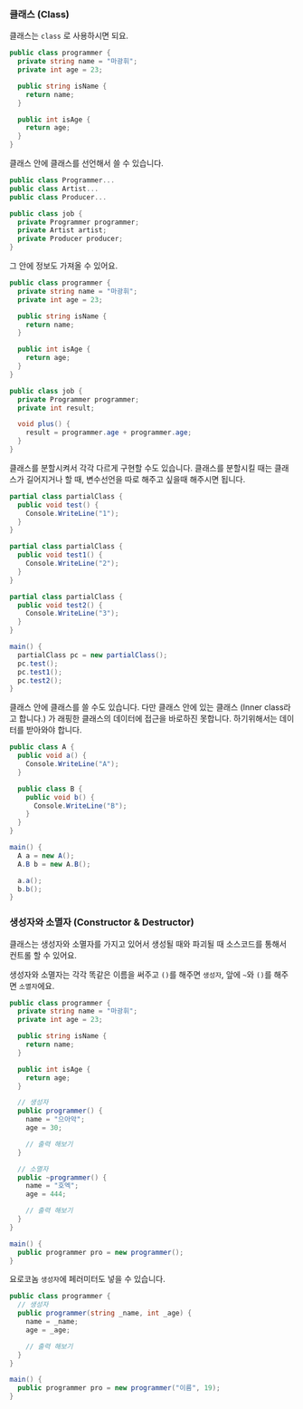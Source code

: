 ### 클래스 (Class)

클래스는 `class` 로 사용하시면 되요.

```csharp
public class programmer {
  private string name = "마광휘";
  private int age = 23;

  public string isName {
    return name;
  }

  public int isAge {
    return age;
  }
}
```

클래스 안에 클래스를 선언해서 쓸 수 있습니다.

```csharp
public class Programmer...
public class Artist...
public class Producer...

public class job {
  private Programmer programmer;
  private Artist artist;
  private Producer producer;
}
```

그 안에 정보도 가져올 수 있어요.

```csharp
public class programmer {
  private string name = "마광휘";
  private int age = 23;

  public string isName {
    return name;
  }

  public int isAge {
    return age;
  }
}

public class job {
  private Programmer programmer;
  private int result;

  void plus() {
    result = programmer.age + programmer.age;
  }
}
```

클래스를 분할시켜서 각각 다르게 구현할 수도 있습니다.
클래스를 분할시킬 때는 클래스가 길어지거나 할 때, 변수선언을 따로 해주고 싶을때 해주시면 됩니다.

```csharp
partial class partialClass {
  public void test() {
    Console.WriteLine("1");
  }
}

partial class partialClass {
  public void test1() {
    Console.WriteLine("2");
  }
}

partial class partialClass {
  public void test2() {
    Console.WriteLine("3");
  }
}

main() {
  partialClass pc = new partialClass();
  pc.test();
  pc.test1();
  pc.test2();
}
```

클래스 안에 클래스를 쓸 수도 있습니다. 다만 클래스 안에 있는 클래스 (Inner class라고 합니다.) 가 래핑한 클래스의 데이터에 접근을 바로하진 못합니다. 하기위해서는 데이터를 받아와야 합니다.

```csharp
public class A {
  public void a() {
    Console.WriteLine("A");
  }

  public class B {
    public void b() {
      Console.WriteLine("B");
    }
  }
}

main() {
  A a = new A();
  A.B b = new A.B();

  a.a();
  b.b();
}
```


### 생성자와 소멸자 (Constructor & Destructor)

클래스는 생성자와 소멸자를 가지고 있어서 생성될 때와 파괴될 때 소스코드를 통해서 컨트롤 할 수 있어요.

생성자와 소멸자는 각각 똑같은 이름을 써주고 `()`를 해주면 `생성자`, 앞에 `~`와 `()`를 해주면 `소멸자`에요.

```csharp
public class programmer {
  private string name = "마광휘";
  private int age = 23;

  public string isName {
    return name;
  }

  public int isAge {
    return age;
  }

  // 생성자
  public programmer() {
    name = "으아악";
    age = 30;

    // 출력 해보기
  }

  // 소멸자
  public ~programmer() {
    name = "호엑";
    age = 444;

    // 출력 해보기
  }
}

main() {
  public programmer pro = new programmer();
}
```

요로코놈 `생성자`에 페러미터도 넣을 수 있습니다.

```csharp
public class programmer {
  // 생성자
  public programmer(string _name, int _age) {
    name = _name;
    age = _age;

    // 출력 해보기
  }
}

main() {
  public programmer pro = new programmer("이름", 19);
}
```
